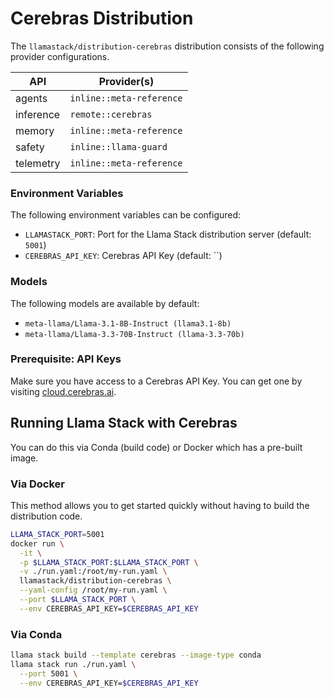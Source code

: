 # Cerebras Distribution

The `llamastack/distribution-cerebras` distribution consists of the following provider configurations.

| API | Provider(s) |
|-----|-------------|
| agents | `inline::meta-reference` |
| inference | `remote::cerebras` |
| memory | `inline::meta-reference` |
| safety | `inline::llama-guard` |
| telemetry | `inline::meta-reference` |


### Environment Variables

The following environment variables can be configured:

- `LLAMASTACK_PORT`: Port for the Llama Stack distribution server (default: `5001`)
- `CEREBRAS_API_KEY`: Cerebras API Key (default: ``)

### Models

The following models are available by default:

- `meta-llama/Llama-3.1-8B-Instruct (llama3.1-8b)`
- `meta-llama/Llama-3.3-70B-Instruct (llama-3.3-70b)`


### Prerequisite: API Keys

Make sure you have access to a Cerebras API Key. You can get one by visiting [cloud.cerebras.ai](https://cloud.cerebras.ai/).


## Running Llama Stack with Cerebras

You can do this via Conda (build code) or Docker which has a pre-built image.

### Via Docker

This method allows you to get started quickly without having to build the distribution code.

```bash
LLAMA_STACK_PORT=5001
docker run \
  -it \
  -p $LLAMA_STACK_PORT:$LLAMA_STACK_PORT \
  -v ./run.yaml:/root/my-run.yaml \
  llamastack/distribution-cerebras \
  --yaml-config /root/my-run.yaml \
  --port $LLAMA_STACK_PORT \
  --env CEREBRAS_API_KEY=$CEREBRAS_API_KEY
```

### Via Conda

```bash
llama stack build --template cerebras --image-type conda
llama stack run ./run.yaml \
  --port 5001 \
  --env CEREBRAS_API_KEY=$CEREBRAS_API_KEY
```
